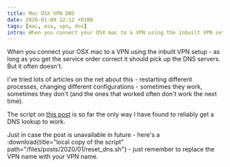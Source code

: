 ```yaml
---
title: Mac OSX VPN DNS
date: 2020-01-09 12:12 +0100
tags: [mac, osx, vpn, dns]
intro: When you connect your OSX mac to a VPN using the inbuilt VPN setup - as long as you get the service order correct it should pick up the DNS servers. But it often doesn't.
---
```


When you connect your OSX mac to a VPN using the inbuilt VPN setup - as long as you get the service order correct it should pick up the DNS servers. But it often doesn't.

I've tried lots of articles on the net about this - restarting different processes, changing different configurations - sometimes they work, sometimes they don't (and the ones that worked often don't work the next time).

The script on [this post](https://serverfault.com/questions/274882/cant-resolve-host-through-vpn-connection-from-mac-os-x/660309#660309) is so far the only way I have found to reliably get a DNS lookup to work.

Just in case the post is unavailable in future - here's a :download{title="local copy of the script" path="/files/posts/2020/01/reset_dns.sh"} - just remember to replace the VPN name with your VPN name.
